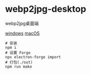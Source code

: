 # webp2jpg-desktop
webp2jpg桌面端

[windows](https://raw.githubusercontent.com/renzhezhilu/webp2jpg-desktop/main/dist/windows-x64-webp2jpg.zip)
[macOS](https://raw.githubusercontent.com/renzhezhilu/webp2jpg-desktop/main/dist/macOs-webp2jpg.zip)
```
# 安装
npm i
# 设置 Forge
npx electron-forge import
# 打包(./out)
npm run make
```
